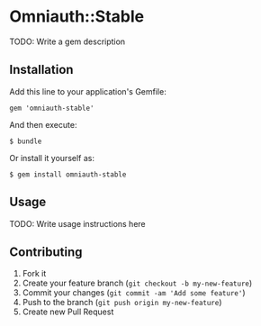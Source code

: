 # Omniauth::Stable

TODO: Write a gem description

## Installation

Add this line to your application's Gemfile:

    gem 'omniauth-stable'

And then execute:

    $ bundle

Or install it yourself as:

    $ gem install omniauth-stable

## Usage

TODO: Write usage instructions here

## Contributing

1. Fork it
2. Create your feature branch (`git checkout -b my-new-feature`)
3. Commit your changes (`git commit -am 'Add some feature'`)
4. Push to the branch (`git push origin my-new-feature`)
5. Create new Pull Request
